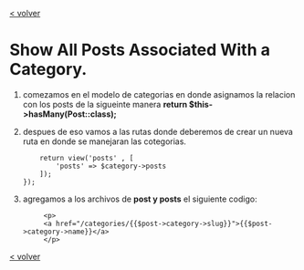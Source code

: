 [< volver](../../README.md)
# Show All Posts Associated With a Category.
1. comezamos en el modelo de categorias en donde asignamos la relacion con los posts de la sigueinte manera **return $this->hasMany(Post::class);**
2. despues de eso vamos a las rutas donde deberemos de crear un nueva ruta en donde se manejaran las cotegorias.
    
    ````Route::get('categories/{category:slug}', function(Category $category){
        return view('posts' , [
            'posts' => $category->posts
        ]);
    });
3. agregamos a los archivos de **post y posts** el siguiente codigo:
         
            <p>
            <a href="/categories/{{$post->category->slug}}">{{$post->category->name}}</a>
            </p>

[< volver](../../README.md)
